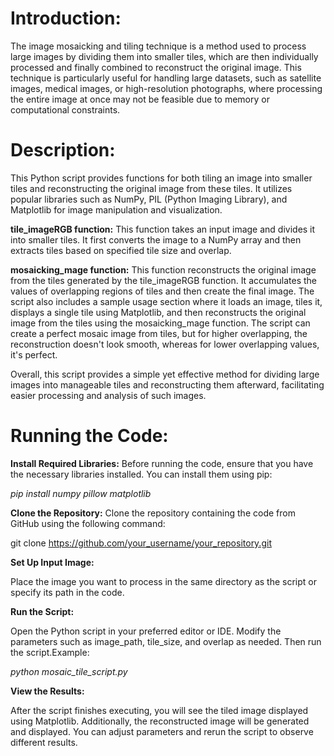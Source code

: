 # Introduction:

The image mosaicking and tiling technique is a method used to process large images by dividing them into smaller tiles, which are then individually processed and finally combined to reconstruct the original image. This technique is particularly useful for handling large datasets, such as satellite images, medical images, or high-resolution photographs, where processing the entire image at once may not be feasible due to memory or computational constraints.

# Description:

This Python script provides functions for both tiling an image into smaller tiles and reconstructing the original image from these tiles. It utilizes popular libraries such as NumPy, PIL (Python Imaging Library), and Matplotlib for image manipulation and visualization.

**tile_imageRGB function:** This function takes an input image and divides it into smaller tiles. It first converts the image to a NumPy array and then extracts tiles based on specified tile size and overlap.  

**mosaicking_mage function:** This function reconstructs the original image from the tiles generated by the tile_imageRGB function. It accumulates the values of overlapping regions of tiles and then create the final image. The script also includes a sample usage section where it loads an image, tiles it, displays a single tile using Matplotlib, and then reconstructs the original image from the tiles using the mosaicking_mage function. The script can create a perfect mosaic image from tiles, but for higher overlapping, the reconstruction doesn't look smooth, whereas for lower overlapping values, it's perfect.

Overall, this script provides a simple yet effective method for dividing large images into manageable tiles and reconstructing them afterward, facilitating easier processing and analysis of such images.

# Running the Code:
**Install Required Libraries:**
Before running the code, ensure that you have the necessary libraries installed. You can install them using pip:

_pip install numpy pillow matplotlib_

**Clone the Repository:**
Clone the repository containing the code from GitHub using the following command: 

git clone https://github.com/your_username/your_repository.git 

**Set Up Input Image:** 

Place the image you want to process in the same directory as the script or specify its path in the code. 

**Run the Script:** 

Open the Python script in your preferred editor or IDE. Modify the parameters such as image_path, tile_size, and overlap as needed. Then run the script.Example:

_python mosaic_tile_script.py_

**View the Results:** 

After the script finishes executing, you will see the tiled image displayed using Matplotlib. Additionally, the reconstructed image will be generated and displayed. You can adjust parameters and rerun the script to observe different results.
